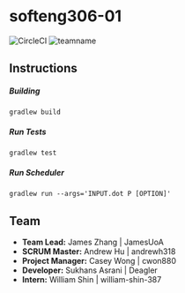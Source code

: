 # softeng306-01

![CircleCI](https://img.shields.io/circleci/build/github/Deagler/softeng306-01/master?token=1221618668b9d74762eeaafe7d946bd92c8eacd4) ![teamname](https://img.shields.io/badge/team-internseason-orange)


## Instructions

##### Building
`gradlew build`
##### Run Tests
`gradlew test`
##### Run Scheduler
`gradlew run --args='INPUT.dot P [OPTION]'`



## Team 
 - **Team Lead:** James Zhang | JamesUoA
 - **SCRUM Master:** Andrew Hu | andrewh318
 - **Project Manager:** Casey Wong | cwon880
 - **Developer:** Sukhans Asrani | Deagler
 - **Intern:** William Shin | william-shin-387


